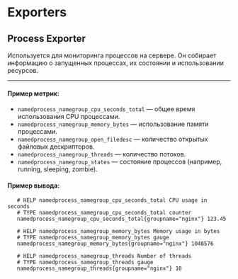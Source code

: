 # Exporters

## Process Exporter

Используется для мониторинга процессов на сервере. Он собирает информацию о запущенных процессах, их состоянии и использовании ресурсов.

---
#### Пример метрик:

  - `namedprocess_namegroup_cpu_seconds_total` — общее время использования CPU процессами.
  - `namedprocess_namegroup_memory_bytes` — использование памяти процессами.
  - `namedprocess_namegroup_open_filedesc` — количество открытых файловых дескрипторов.
  - `namedprocess_namegroup_threads` — количество потоков.
  - `namedprocess_namegroup_states` — состояние процессов (например, running, sleeping, zombie).

#### Пример вывода:

       # HELP namedprocess_namegroup_cpu_seconds_total CPU usage in seconds
       # TYPE namedprocess_namegroup_cpu_seconds_total counter
       namedprocess_namegroup_cpu_seconds_total{groupname="nginx"} 123.45
       
       # HELP namedprocess_namegroup_memory_bytes Memory usage in bytes
       # TYPE namedprocess_namegroup_memory_bytes gauge
       namedprocess_namegroup_memory_bytes{groupname="nginx"} 1048576
       
       # HELP namedprocess_namegroup_threads Number of threads
       # TYPE namedprocess_namegroup_threads gauge
       namedprocess_namegroup_threads{groupname="nginx"} 10
